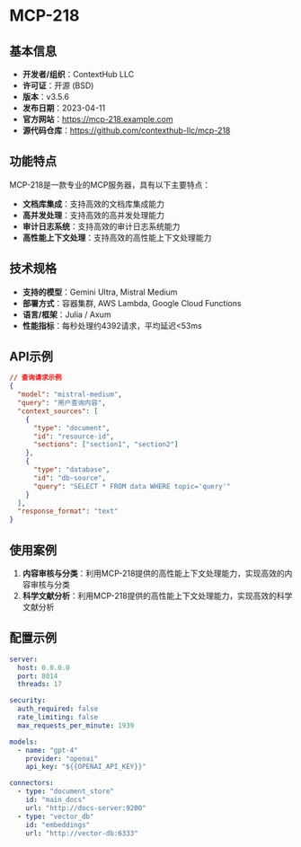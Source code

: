 # MCP-218

## 基本信息

- **开发者/组织**：ContextHub LLC
- **许可证**：开源 (BSD)
- **版本**：v3.5.6
- **发布日期**：2023-04-11
- **官方网站**：https://mcp-218.example.com
- **源代码仓库**：https://github.com/contexthub-llc/mcp-218

## 功能特点

MCP-218是一款专业的MCP服务器，具有以下主要特点：

- **文档库集成**：支持高效的文档库集成能力
- **高并发处理**：支持高效的高并发处理能力
- **审计日志系统**：支持高效的审计日志系统能力
- **高性能上下文处理**：支持高效的高性能上下文处理能力


## 技术规格

- **支持的模型**：Gemini Ultra, Mistral Medium
- **部署方式**：容器集群, AWS Lambda, Google Cloud Functions
- **语言/框架**：Julia / Axum
- **性能指标**：每秒处理约4392请求，平均延迟<53ms

## API示例

```json
// 查询请求示例
{
  "model": "mistral-medium",
  "query": "用户查询内容",
  "context_sources": [
    {
      "type": "document",
      "id": "resource-id",
      "sections": ["section1", "section2"]
    },
    {
      "type": "database",
      "id": "db-source",
      "query": "SELECT * FROM data WHERE topic='query'"
    }
  ],
  "response_format": "text"
}
```

## 使用案例

1. **内容审核与分类**：利用MCP-218提供的高性能上下文处理能力，实现高效的内容审核与分类
2. **科学文献分析**：利用MCP-218提供的高性能上下文处理能力，实现高效的科学文献分析


## 配置示例

```yaml
server:
  host: 0.0.0.0
  port: 8014
  threads: 17

security:
  auth_required: false
  rate_limiting: false
  max_requests_per_minute: 1939

models:
  - name: "gpt-4"
    provider: "openai"
    api_key: "${{OPENAI_API_KEY}}"

connectors:
  - type: "document_store"
    id: "main_docs"
    url: "http://docs-server:9200"
  - type: "vector_db"
    id: "embeddings"
    url: "http://vector-db:6333"
```